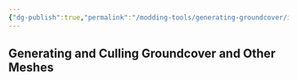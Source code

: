 ```yaml
---
{"dg-publish":true,"permalink":"/modding-tools/generating-groundcover/index/","title":"Generating Groundcover","tags":["Groundcover","Mesh-Gen","Lawnmower"]}
---
```


## Generating and Culling Groundcover and Other Meshes
